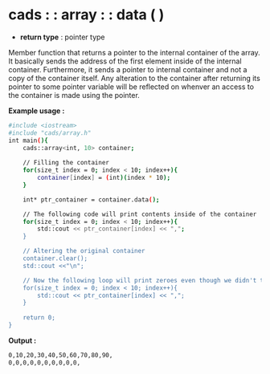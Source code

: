 # cads : : array : : data ( )

 - **return type** : pointer type

Member function that returns a pointer to the internal container of the array.
It basically sends the address of the first element inside of the internal container. Furthermore, it sends a pointer to internal container and not a copy of the container itself.
Any alteration to the container after returning its pointer to some pointer variable will be reflected on whenver an access to the container is made using the pointer.

**Example usage :**
```sh
#include <iostream>
#include "cads/array.h"
int main(){
	cads::array<int, 10> container;
	
	// Filling the container
	for(size_t index = 0; index < 10; index++){
		container[index] = (int)(index * 10);
	}

	int* ptr_container = container.data();

	// The following code will print contents inside of the container
	for(size_t index = 0; index < 10; index++){
		std::cout << ptr_container[index] << ",";
	}

	// Altering the original container
	container.clear();
	std::cout <<"\n";

	// Now the following loop will print zeroes even though we didn't touch the ptr_container
	for(size_t index = 0; index < 10; index++){
		std::cout << ptr_container[index] << ",";
	}
	
	return 0;
}
```
**Output :**
```sh
0,10,20,30,40,50,60,70,80,90,
0,0,0,0,0,0,0,0,0,0,
```